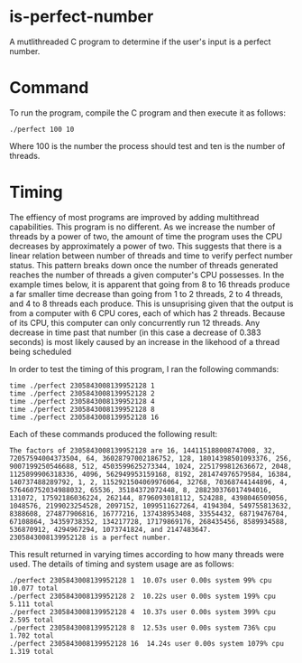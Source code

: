 # is-perfect-number
A mutlithreaded C program to determine if the user's input is a perfect number.

# Command
To run the program, compile the C program and then execute it as follows:
```
./perfect 100 10
```
Where 100 is the number the process should test and ten is the number of threads.

# Timing
The effiency of most programs are improved by adding multithread capabilities. This program is no different. As we increase the number of threads by a power of two, the amount of time the program uses the CPU decreases by approximately a power of two. This suggests that there is a linear relation between number of threads and time to verify perfect number status. This pattern breaks down once the number of threads generated reaches the number of threads a given computer's CPU possesses. In the example times below, it is apparent that going from 8 to 16 threads produce a far smaller time decrease than going from 1 to 2 threads, 2 to 4 threads, and 4 to 8 threads each produce. This is unsuprising given that the output is from a computer with 6 CPU cores, each of which has 2 threads. Because of its CPU, this computer can only concurrently run 12 threads. Any decrease in time past that number (in this case a decrease of 0.383 seconds) is most likely caused by an increase in the likehood of a thread being scheduled 

In order to test the timing of this program, I ran the following commands:
```
time ./perfect 2305843008139952128 1
time ./perfect 2305843008139952128 2
time ./perfect 2305843008139952128 4
time ./perfect 2305843008139952128 8
time ./perfect 2305843008139952128 16
```

Each of these commands produced the following result:
```
The factors of 2305843008139952128 are 16, 144115188008747008, 32, 72057594004373504, 64, 36028797002186752, 128, 18014398501093376, 256, 9007199250546688, 512, 4503599625273344, 1024, 2251799812636672, 2048, 1125899906318336, 4096, 562949953159168, 8192, 281474976579584, 16384, 140737488289792, 1, 2, 1152921504069976064, 32768, 70368744144896, 4, 576460752034988032, 65536, 35184372072448, 8, 288230376017494016, 131072, 17592186036224, 262144, 8796093018112, 524288, 4398046509056, 1048576, 2199023254528, 2097152, 1099511627264, 4194304, 549755813632, 8388608, 274877906816, 16777216, 137438953408, 33554432, 68719476704, 67108864, 34359738352, 134217728, 17179869176, 268435456, 8589934588, 536870912, 4294967294, 1073741824, and 2147483647.
2305843008139952128 is a perfect number.
```

This result returned in varying times according to how many threads were used. The details of timing and system usage are as follows:
```
./perfect 2305843008139952128 1  10.07s user 0.00s system 99% cpu 10.077 total
./perfect 2305843008139952128 2  10.22s user 0.00s system 199% cpu 5.111 total
./perfect 2305843008139952128 4  10.37s user 0.00s system 399% cpu 2.595 total
./perfect 2305843008139952128 8  12.53s user 0.00s system 736% cpu 1.702 total
./perfect 2305843008139952128 16  14.24s user 0.00s system 1079% cpu 1.319 total
```
